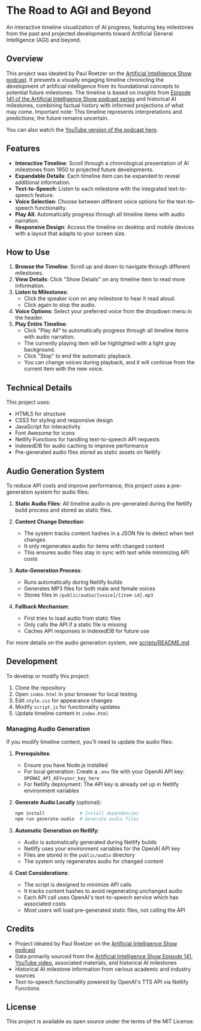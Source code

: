 # The Road to AGI and Beyond

An interactive timeline visualization of AI progress, featuring key milestones from the past and projected developments toward Artificial General Intelligence (AGI) and beyond.

## Overview

This project was ideated by Paul Roetzer on the [Artificial Intelligence Show podcast](https://www.marketingaiinstitute.com/podcast-show-notes/episode-141-road-to-agi-beyond-part-1). It presents a visually engaging timeline chronicling the development of artificial intelligence from its foundational concepts to potential future milestones. The timeline is based on insights from [Episode 141 of the Artificial Intelligence Show podcast series](https://www.marketingaiinstitute.com/podcast-show-notes/episode-141-road-to-agi-beyond-part-1) and historical AI milestones, combining factual history with informed projections of what may come. Important note: This timeline represents interpretations and predictions; the future remains uncertain.

You can also watch the [YouTube version of the podcast here](https://www.youtube.com/watch?v=SUAuB5g_oCw&t=653s).

## Features

- **Interactive Timeline**: Scroll through a chronological presentation of AI milestones from 1950 to projected future developments.
- **Expandable Details**: Each timeline item can be expanded to reveal additional information.
- **Text-to-Speech**: Listen to each milestone with the integrated text-to-speech feature.
- **Voice Selection**: Choose between different voice options for the text-to-speech functionality.
- **Play All**: Automatically progress through all timeline items with audio narration.
- **Responsive Design**: Access the timeline on desktop and mobile devices with a layout that adapts to your screen size.

## How to Use

1. **Browse the Timeline**: Scroll up and down to navigate through different milestones.
2. **View Details**: Click "Show Details" on any timeline item to read more information.
3. **Listen to Milestones**: 
   - Click the speaker icon on any milestone to hear it read aloud.
   - Click again to stop the audio.
4. **Voice Options**: Select your preferred voice from the dropdown menu in the header.
5. **Play Entire Timeline**: 
   - Click "Play All" to automatically progress through all timeline items with audio narration.
   - The currently playing item will be highlighted with a light gray background.
   - Click "Stop" to end the automatic playback.
   - You can change voices during playback, and it will continue from the current item with the new voice.

## Technical Details

This project uses:
- HTML5 for structure
- CSS3 for styling and responsive design
- JavaScript for interactivity
- Font Awesome for icons
- Netlify Functions for handling text-to-speech API requests
- IndexedDB for audio caching to improve performance
- Pre-generated audio files stored as static assets on Netlify

## Audio Generation System

To reduce API costs and improve performance, this project uses a pre-generation system for audio files:

1. **Static Audio Files**: All timeline audio is pre-generated during the Netlify build process and stored as static files.

2. **Content Change Detection**: 
   - The system tracks content hashes in a JSON file to detect when text changes
   - It only regenerates audio for items with changed content
   - This ensures audio files stay in sync with text while minimizing API costs

3. **Auto-Generation Process**:
   - Runs automatically during Netlify builds
   - Generates MP3 files for both male and female voices
   - Stores files in `/public/audio/[voice]/[item-id].mp3`

4. **Fallback Mechanism**:
   - First tries to load audio from static files
   - Only calls the API if a static file is missing
   - Caches API responses in IndexedDB for future use

For more details on the audio generation system, see [scripts/README.md](scripts/README.md).

## Development

To develop or modify this project:

1. Clone the repository
2. Open `index.html` in your browser for local testing
3. Edit `style.css` for appearance changes
4. Modify `script.js` for functionality updates
5. Update timeline content in `index.html`

### Managing Audio Generation

If you modify timeline content, you'll need to update the audio files:

1. **Prerequisites**:
   - Ensure you have Node.js installed
   - For local generation: Create a `.env` file with your OpenAI API key: `OPENAI_API_KEY=your_key_here`
   - For Netlify deployment: The API key is already set up in Netlify environment variables

2. **Generate Audio Locally** (optional):
   ```bash
   npm install             # Install dependencies
   npm run generate-audio  # Generate audio files
   ```

3. **Automatic Generation on Netlify**:
   - Audio is automatically generated during Netlify builds
   - Netlify uses your environment variables for the OpenAI API key
   - Files are stored in the `public/audio` directory
   - The system only regenerates audio for changed content

4. **Cost Considerations**:
   - The script is designed to minimize API calls
   - It tracks content hashes to avoid regenerating unchanged audio
   - Each API call uses OpenAI's text-to-speech service which has associated costs
   - Most users will load pre-generated static files, not calling the API

## Credits

- Project ideated by Paul Roetzer on the [Artificial Intelligence Show podcast](https://www.marketingaiinstitute.com/podcast-show-notes/episode-141-road-to-agi-beyond-part-1)
- Data primarily sourced from the [Artificial Intelligence Show Episode 141](https://www.marketingaiinstitute.com/podcast-show-notes/episode-141-road-to-agi-beyond-part-1), [YouTube video](https://www.youtube.com/watch?v=SUAuB5g_oCw&t=653s), associated materials, and historical AI milestones
- Historical AI milestone information from various academic and industry sources
- Text-to-speech functionality powered by OpenAI's TTS API via Netlify Functions

## License

This project is available as open source under the terms of the MIT License.

